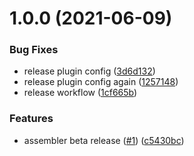 # 1.0.0 (2021-06-09)


### Bug Fixes

* release plugin config ([3d6d132](https://github.com/OS-Gurus/assemble/commit/3d6d1322ca845031ccf0c80754683dbd6dc15a5b))
* release plugin config again ([1257148](https://github.com/OS-Gurus/assemble/commit/1257148a32024c61fa0e2ef32712c6325393ceb7))
* release workflow ([1cf665b](https://github.com/OS-Gurus/assemble/commit/1cf665bf1e167ab36f87757a4403d000f0b30233))


### Features

* assembler beta release ([#1](https://github.com/OS-Gurus/assemble/issues/1)) ([c5430bc](https://github.com/OS-Gurus/assemble/commit/c5430bc553b4c5fc91b23ed449f485c22e779d0d))
